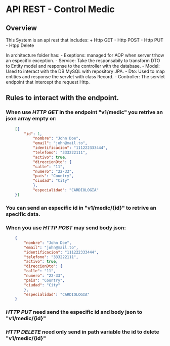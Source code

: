 # API REST - Control Medic

## Overview
This System is an api rest that includes:
    + Http GET
    - Http POST
    - Http PUT
    - Htpp Delete

In architecture folder has:
    - Exeptions: managed for AOP when server trhow an especific exception.
    - Service: Take the responsabily to transform DTO to Entity model and response to the controller with the database.
    - Model: Used to interact with the DB MySQL with repository JPA.
    - Dto: Used to map entities and response the servlet with class Record.
    - Controller: The servlet endpoint that intercept the request Http.

## Rules to interact with the endpoint.

### When use *HTTP GET* in the endpoint "v1/medic" you retrive an json array empty or:

```json
    [{
        "id": 1,
            "nombre": "John Doe",
            "email": "john@mail.to",
            "identificacion": "111222333444",
            "telefono": "333222111",
            "activo": true,
            "direccionDto": {
            "calle": "11",
            "numero": "22-33",
            "pais": "Country",
            "ciudad": "City"
            },
            "especialidad": "CARDIOLOGIA"
    }]
```

### You can send an especific id in "v1/medic/{id}" to retrive an specific data.

### When you use *HTTP POST* may send body json:
```json
    {
        "nombre": "John Doe",
        "email": "john@mail.to",
        "identificacion": "111222333444",
        "telefono": "333222111",
        "activo": true,
        "direccionDto": {
        "calle": "11",
        "numero": "22-33",
        "pais": "Country",
        "ciudad": "City"
        },
        "especialidad": "CARDIOLOGIA"
    }
```

### *HTTP PUT* need send the especific id and body json to "v1/medic/{id}"
### *HTTP DELETE* need only send in path variable the id to delete "v1/medic/{id}"
